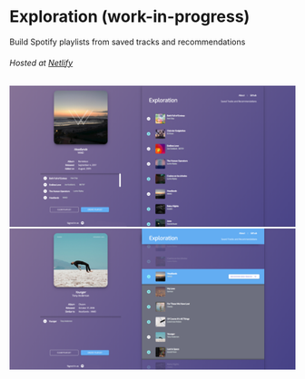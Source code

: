 # Exploration (work-in-progress)
Build Spotify playlists from saved tracks and recommendations
###### Hosted at [Netlify](http://exploration-app.netlify.com/ "Netlify")

![Exploration Lists Home](./elscreen.png)
![Exploration Lists Home - Recommendations](./elscreen2.png)
